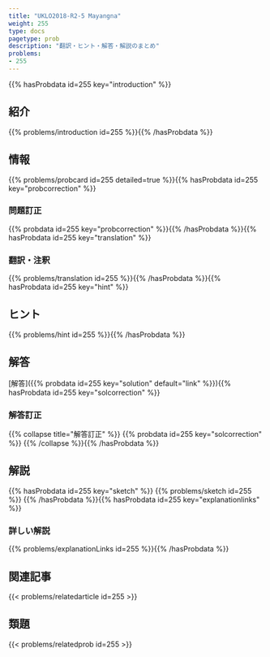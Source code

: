```yaml
---
title: "UKLO2018-R2-5 Mayangna"
weight: 255
type: docs
pagetype: prob
description: "翻訳・ヒント・解答・解説のまとめ"
problems: 
- 255
---
```


{{% hasProbdata id=255 key="introduction" %}}

## 紹介

{{% problems/introduction id=255 %}}{{% /hasProbdata %}}

## 情報

{{% problems/probcard id=255 detailed=true %}}{{% hasProbdata id=255 key="probcorrection" %}}

### 問題訂正

{{% probdata id=255 key="probcorrection" %}}{{% /hasProbdata %}}{{% hasProbdata id=255 key="translation" %}}

### 翻訳・注釈

{{% problems/translation id=255 %}}{{% /hasProbdata %}}{{% hasProbdata id=255 key="hint" %}}

## ヒント

{{% problems/hint id=255 %}}{{% /hasProbdata %}}

## 解答

[解答]({{% probdata id=255 key="solution" default="link" %}}){{% hasProbdata id=255 key="solcorrection" %}}

### 解答訂正

{{% collapse title="解答訂正" %}}
{{% probdata id=255 key="solcorrection" %}}
{{% /collapse %}}{{% /hasProbdata %}}

## 解説

{{% hasProbdata id=255 key="sketch" %}}
{{% problems/sketch id=255 %}}
{{% /hasProbdata %}}{{% hasProbdata id=255 key="explanationlinks" %}}

### 詳しい解説

{{% problems/explanationLinks id=255 %}}{{% /hasProbdata %}}

## 関連記事

{{< problems/relatedarticle id=255 >}}

## 類題

{{< problems/relatedprob id=255 >}}

